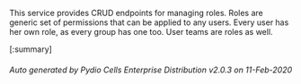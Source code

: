 






This service provides CRUD endpoints for managing roles. Roles are generic set of permissions that can be applied to any users. Every user has her own role, as every group has one too. User teams are roles as well.

[:summary]

###### Auto generated by Pydio Cells Enterprise Distribution v2.0.3 on 11-Feb-2020
